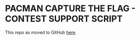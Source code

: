 # PACMAN CAPTURE THE FLAG - CONTEST SUPPORT SCRIPT #


This repo as moved to GitHub [here](https://github.com/ssardina-teaching/pacman-contest).